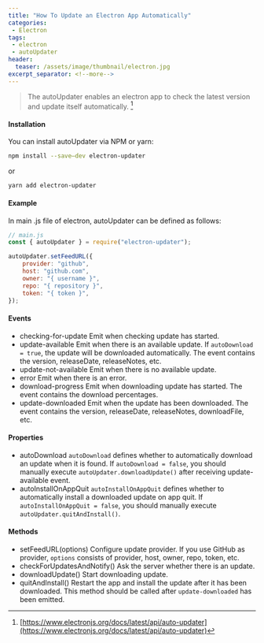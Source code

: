 ```yaml
---
title: "How To Update an Electron App Automatically"
categories:
 - Electron
tags:
 - electron
 - autoUpdater
header:
  teaser: /assets/image/thumbnail/electron.jpg
excerpt_separator: <!--more-->
---
```


> The autoUpdater enables an electron app to check the latest version and update itself automatically. [^updater]

<!--more-->

#### Installation
You can install autoUpdater via NPM or yarn:
```bash
npm install --save—dev electron-updater
```
or
```shell
yarn add electron-updater
```

#### Example
In main .js file of electron, autoUpdater can be defined as follows:
```js
// main.js
const { autoUpdater } = require("electron-updater");

autoUpdater.setFeedURL({
    provider: "github",
    host: "github.com",
    owner: "{ username }",
    repo: "{ repository }",
    token: "{ token }",
});
```

#### Events
* checking-for-update
    Emit when checking update has started.
* update-available
	Emit when there is an available update. If `autoDownload = true`, the update will be downloaded automatically. The event contains the version, releaseDate, releaseNotes, etc.
* update-not-available
	Emit when there is no available update.
* error
	Emit when there is an error.
* download-progress
	Emit when downloading update has started. The event contains the download percentages.
* update-downloaded
	Emit when the update has been downloaded. The event contains the version, releaseDate, releaseNotes, downloadFile, etc.

#### Properties
* autoDownload
	`autoDownload` defines whether to automatically download an update when it is found. If `autoDownload = false`, you should manually execute `autoUpdater.downloadUpdate()` after receiving update-available event.
* autoInstallOnAppQuit
	`autoInstallOnAppQuit` defines whether to automatically install a downloaded update on app quit. If `autoInstallOnAppQuit = false`, you should manually execute `autoUpdater.quitAndInstall()`.

#### Methods
* setFeedURL(options)
	Configure update provider. If you use GitHub as provider, `options` consists of provider, host, owner, repo, token, etc. 
* checkForUpdatesAndNotify()
	Ask the server whether there is an update.
* downloadUpdate()
	Start downloading update.
* quitAndInstall()
	Restart the app and install the update after it has been downloaded. This method should be called after `update-downloaded` has been emitted.

[^updater]: [https://www.electronjs.org/docs/latest/api/auto-updater](https://www.electronjs.org/docs/latest/api/auto-updater)